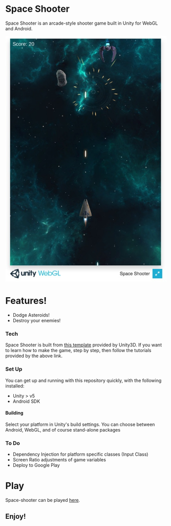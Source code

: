 # Space Shooter

Space Shooter is an arcade-style shooter game built in Unity for WebGL and Android.

![Screenshot](https://github.com/xtellurian/space-shooter-arcade/blob/master/Images/WebGL-Screenshot.jpg "Screenshot")

# Features!

  - Dodge Asteroids!
  - Destroy your enemies!

### Tech

Space Shooter is built from [this template](https://unity3d.com/learn/tutorials/projects/space-shooter-tutorial) provided by Unity3D. If you want to learn how to make the game, step by step, then follow the tutorials provided by the above link.

### Set Up

You can get up and running with this repository quickly, with the following installed:

- Unity > v5
- Android SDK

#### Building

Select your platform in Unity's build settings. You can choose between Android, WebGL, and of course stand-alone packages

### To Do

- Dependency Injection for platform specific classes (Input Class)
- Screen Ratio adjustments of game variables
- Deploy to Google Play

# Play

Space-shooter can be played [here](space-shooter.rianfinnegan.net).

## Enjoy!
